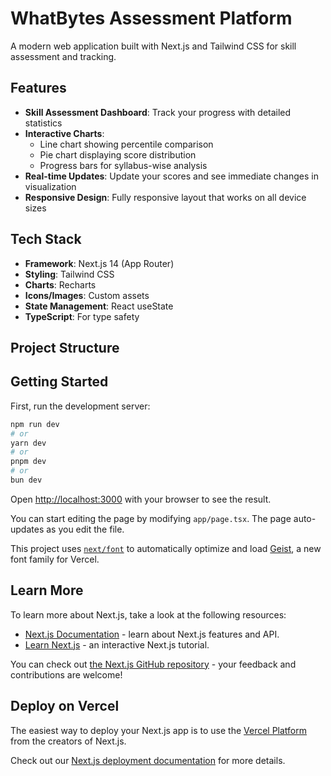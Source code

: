 # WhatBytes Assessment Platform

A modern web application built with Next.js and Tailwind CSS for skill assessment and tracking.

## Features

- **Skill Assessment Dashboard**: Track your progress with detailed statistics
- **Interactive Charts**: 
  - Line chart showing percentile comparison
  - Pie chart displaying score distribution
  - Progress bars for syllabus-wise analysis
- **Real-time Updates**: Update your scores and see immediate changes in visualization
- **Responsive Design**: Fully responsive layout that works on all device sizes

## Tech Stack

- **Framework**: Next.js 14 (App Router)
- **Styling**: Tailwind CSS
- **Charts**: Recharts
- **Icons/Images**: Custom assets
- **State Management**: React useState
- **TypeScript**: For type safety

## Project Structure

## Getting Started

First, run the development server:

```bash
npm run dev
# or
yarn dev
# or
pnpm dev
# or
bun dev
```

Open [http://localhost:3000](http://localhost:3000) with your browser to see the result.

You can start editing the page by modifying `app/page.tsx`. The page auto-updates as you edit the file.

This project uses [`next/font`](https://nextjs.org/docs/app/building-your-application/optimizing/fonts) to automatically optimize and load [Geist](https://vercel.com/font), a new font family for Vercel.

## Learn More

To learn more about Next.js, take a look at the following resources:

- [Next.js Documentation](https://nextjs.org/docs) - learn about Next.js features and API.
- [Learn Next.js](https://nextjs.org/learn) - an interactive Next.js tutorial.

You can check out [the Next.js GitHub repository](https://github.com/vercel/next.js) - your feedback and contributions are welcome!

## Deploy on Vercel

The easiest way to deploy your Next.js app is to use the [Vercel Platform](https://vercel.com/new?utm_medium=default-template&filter=next.js&utm_source=create-next-app&utm_campaign=create-next-app-readme) from the creators of Next.js.

Check out our [Next.js deployment documentation](https://nextjs.org/docs/app/building-your-application/deploying) for more details.
